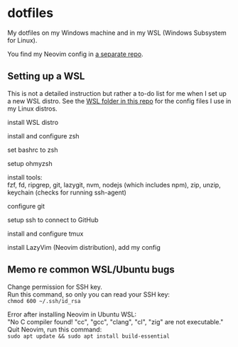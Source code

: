 # dotfiles

My dotfiles on my Windows machine and in my WSL (Windows Subsystem for Linux).

You find my Neovim config in [a separate repo](https://github.com/chrisgleitze/nvim).

## Setting up a WSL

This is not a detailed instruction but rather a to-do list for me when I set up a new WSL distro. See the [WSL folder in this repo](/WSL) for the config files I use in my Linux distros.

install WSL distro

install and configure zsh

set bashrc to zsh

setup ohmyzsh

install tools:\
fzf, fd, ripgrep, git, lazygit, nvm, nodejs (which includes npm), zip, unzip, keychain (checks for running ssh-agent)

configure git

setup ssh to connect to GitHub

install and configure tmux

install LazyVim (Neovim distribution), add my config

## Memo re common WSL/Ubuntu bugs

Change permission for SSH key.\
Run this command, so only you can read your SSH key:\
`chmod 600 ~/.ssh/id_rsa`

Error after installing Neovim in Ubuntu WSL:\
"No C compiler found! "cc", "gcc", "clang", "cl", "zig" are not executable."\
Quit Neovim, run this command:\
`sudo apt update && sudo apt install build-essential`
